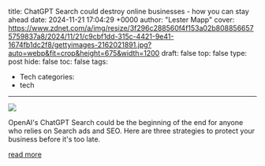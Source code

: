 title: ChatGPT Search could destroy online businesses - how you can stay ahead
date: 2024-11-21 17:04:29 +0000
author: "Lester Mapp"
cover: https://www.zdnet.com/a/img/resize/3f296c288560f4f153a02b8088566575759837a8/2024/11/21/c9cbf1dd-315c-4421-9e41-1674fb1dc2f8/gettyimages-2162021891.jpg?auto=webp&fit=crop&height=675&width=1200
draft: false
top: false
type: post
hide: false
toc: false
tags:
  - Tech
categories:
  - tech
---

![](https://www.zdnet.com/a/img/resize/3f296c288560f4f153a02b8088566575759837a8/2024/11/21/c9cbf1dd-315c-4421-9e41-1674fb1dc2f8/gettyimages-2162021891.jpg?auto=webp&fit=crop&height=675&width=1200)

OpenAI's ChatGPT Search could be the beginning of the end for anyone who relies on Search ads and SEO. Here are three strategies to protect your business before it's too late.

[read more](https://www.zdnet.com/article/chatgpt-search-could-destroy-online-businesses-how-you-can-stay-ahead/)
